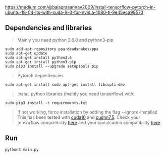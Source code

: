 
https://medium.com/@balaprasannav2009/install-tensorflow-pytorch-in-ubuntu-18-04-lts-with-cuda-9-0-for-nvidia-1080-ti-9e45eca99573

## Dependencies and libraries
> Mainly you need python 3.6.8 and python3-pip
```
sudo add-apt-repository ppa:deadsnakes/ppa
sudo apt-get update
sudo apt-get install python3.6
sudo apt-get install python3-pip
sudo pip3 install --upgrade setuptools pip
```
> Pytorch dependencies
```
sudo apt-get install sudo apt-get install libcupti-dev
```

> Install python libraries (mainly you need tensorflow) with:
```
sudo pip3 install -r requirements.txt
```
> If not working, force installation by adding the flag --ignore-installed  
> This has been tested with [cuda10](https://developer.nvidia.com/cuda-10.0-download-archive?target_os=Linux&target_arch=x86_64&target_distro=Ubuntu&target_version=1804&target_type=debnetwork) and [cudnn7.5](https://docs.nvidia.com/deeplearning/sdk/cudnn-install/index.html#installlinux-tar). Check your tensorflow compatibility [here](https://stackoverflow.com/questions/50622525/which-tensorflow-and-cuda-version-combinations-are-compatible) and your cuda/cudnn compatibility [here](https://developer.nvidia.com/rdp/cudnn-archive).






## Run 
```
python3 main.py
```

